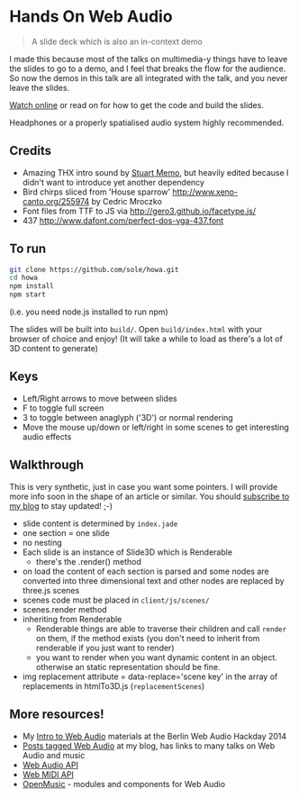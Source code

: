 # Hands On Web Audio

> A slide deck which is also an in-context demo

I made this because most of the talks on multimedia-y things have to leave the slides to go to a demo, and I feel that breaks the flow for the audience. So now the demos in this talk are all integrated with the talk, and you never leave the slides.

[Watch online](http://soledadpenades.com/files/t/2015_howa/) or read on for how to get the code and build the slides.

Headphones or a properly spatialised audio system highly recommended.

## Credits

* Amazing THX intro sound by [Stuart Memo](http://stuartmemo.com/), but heavily edited because I didn't want to introduce yet another dependency
* Bird chirps sliced from 'House sparrow' http://www.xeno-canto.org/255974 by Cedric Mroczko
* Font files from TTF to JS via http://gero3.github.io/facetype.js/
* 437 http://www.dafont.com/perfect-dos-vga-437.font

## To run

```bash
git clone https://github.com/sole/howa.git
cd howa
npm install
npm start
```

(i.e. you need node.js installed to run npm)

The slides will be built into `build/`. Open `build/index.html` with your browser of choice and enjoy! (It will take a while to load as there's a lot of 3D content to generate)

## Keys

* Left/Right arrows to move between slides
* F to toggle full screen
* 3 to toggle between anaglyph ('3D') or normal rendering
* Move the mouse up/down or left/right in some scenes to get interesting audio effects

## Walkthrough

This is very synthetic, just in case you want some pointers. I will provide more info soon in the shape of an article or similar. You should <a href="http://soledadpenades.com/">subscribe to my blog</a> to stay updated! ;-)

* slide content is determined by `index.jade`
* one section = one slide
* no nesting
* Each slide is an instance of Slide3D which is Renderable
	* there's the .render() method
* on load the content of each section is parsed and some nodes are converted into three dimensional text and other nodes are replaced by three.js scenes
* scenes code must be placed in `client/js/scenes/`
* scenes.render method
* inheriting from Renderable
	* Renderable things are able to traverse their children and call `render` on them, if the method exists (you don't need to inherit from renderable if you just want to render)
	* you want to render when you want dynamic content in an object. otherwise an static representation should be fine.
* img replacement attribute = data-replace='scene key' in the array of replacements in htmlTo3D.js (`replacementScenes`)

## More resources!

* My [Intro to Web Audio](https://github.com/sole/berlin-webaudio-hackday-2014) materials at the Berlin Web Audio Hackday 2014
* [Posts tagged Web Audio](http://soledadpenades.com/tag/web-audio/) at my blog, has links to many talks on Web Audio and music
* [Web Audio API](http://webaudio.github.io/web-audio-api/)
* [Web MIDI API](http://webaudio.github.io/web-midi-api/)
* [OpenMusic](https://github.com/openmusic) - modules and components for Web Audio
